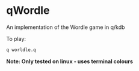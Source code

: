 # qWordle

An implementation of the Wordle game in q/kdb

To play:

```bash
q worldle.q
```

**Note: Only tested on linux - uses terminal colours** 
